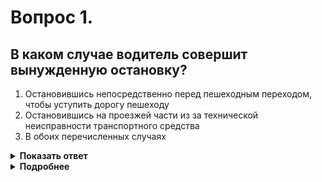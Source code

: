 # Вопрос 1.

## В каком случае водитель совершит вынужденную остановку?

1. Остановившись непосредственно перед пешеходным переходом, чтобы уступить дорогу пешеходу
2. Остановившись на проезжей части из за технической неисправности транспортного средства
3. В обоих перечисленных случаях

<details>
<summary><b>Показать ответ</b></summary>
Правильный ответ: 2
</details>
<details>
<summary><b>Подробнее</b></summary>
«Вынужденная остановка» - прекращение движения транспортного средства, связанное с его технической неисправностью, опасностью, создаваемой перевозимым грузом, состоянием водителя (пассажира) или появления препятствия на дороге.
(Пункт 1.2 ПДД, термин «Вынужденная остановка»)
</details>